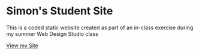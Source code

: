 # Simon's Student Site

This is a coded static website created as part of an in-class exercise during my summer Web Design Studio class

[View my Site](https://iolanisimon.github.io/)
